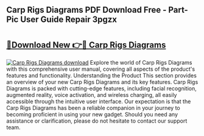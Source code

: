 ## Carp Rigs Diagrams PDF Download Free - Part-Pic User Guide Repair 3pgzx

# <h2><a href="http://dfs0sf.blite.top/?on=Carp+Rigs+Diagrams">🔗Download New 👉🔴 Carp Rigs Diagrams</a></h2>

[![Carp Rigs Diagrams download](https://i.imgur.com/lujVjoI.png)](http://dfs0sf.blite.top/?on=Carp+Rigs+Diagrams)
Explore the world of Carp Rigs Diagrams with this comprehensive user manual, covering all aspects of the product's features and functionality. Understanding the Product This section provides an overview of your new Carp Rigs Diagrams and its key features. Carp Rigs Diagrams is packed with cutting-edge features, including facial recognition, augmented reality, voice activation, and wireless charging, all easily accessible through the intuitive user interface. Our expectation is that the Carp Rigs Diagrams has been a reliable companion in your journey to becoming proficient in using your new gadget. Should you need any assistance or clarification, please do not hesitate to contact our support team.

